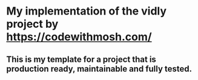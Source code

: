 # My implementation of the vidly project by https://codewithmosh.com/

## This is my template for a project that is production ready, maintainable and fully tested.


